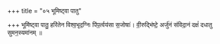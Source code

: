+++
title = "०५ भूमिष्ट्वा पातु"

+++
भूमि॑ष्ट्वा पातु॒ हरि॑तेन विश्व॒भृद॒ग्निः पि॑प॒र्त्वय॑सा स॒जोषाः॑। वी॒रुद्भि॑ष्टे॒ अर्जु॑नं संविदा॒नं दक्षं॑ दधातु सुमन॒स्यमा॑नम् ॥